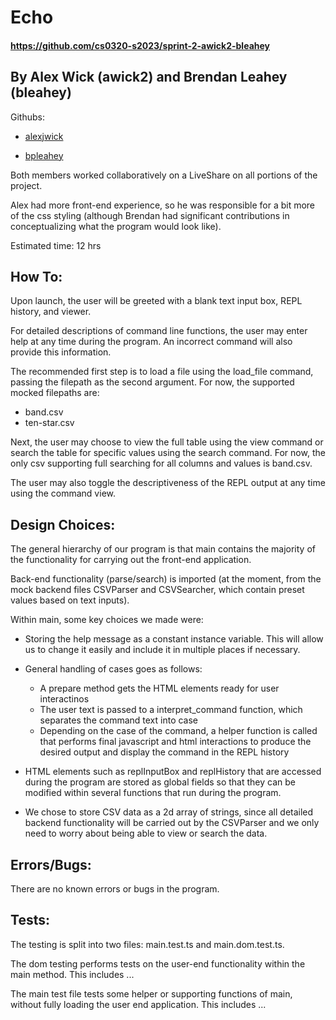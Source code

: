 # Echo

#### https://github.com/cs0320-s2023/sprint-2-awick2-bleahey

## By Alex Wick (awick2) and Brendan Leahey (bleahey)

Githubs:

- [alexjwick](https://github.com/alexjwick)

- [bpleahey](https://github.com/bpleahey)

Both members worked collaboratively on a LiveShare on all portions of the
project.

Alex had more front-end experience, so he was responsible for a bit
more of the css styling (although Brendan had significant contributions in
conceptualizing what the program would look like).

Estimated time: 12 hrs

## How To:

Upon launch, the user will be greeted with a blank text input box, REPL history,
and viewer.

For detailed descriptions of command line functions, the user may enter help
at any time during the program. An incorrect command will also provide this
information.

The recommended first step is to load a file using the load_file command,
passing the filepath as the second argument. For now, the supported mocked
filepaths are:

- band.csv
- ten-star.csv

Next, the user may choose to view the full table using the view command
or search the table for specific values using the search command. For now, the
only csv supporting full searching for all columns and values is band.csv.

The user may also toggle the descriptiveness of the REPL output at any time
using the command view.

## Design Choices:

The general hierarchy of our program is that main contains the majority of the
functionality for carrying out the front-end application.

Back-end functionality (parse/search) is imported (at the moment, from the mock
backend files CSVParser and CSVSearcher, which contain preset values based on
text inputs).

Within main, some key choices we made were:

- Storing the help message as a constant instance variable. This will allow us
  to change it easily and include it in multiple places if necessary.
- General handling of cases goes as follows:

  - A prepare method gets the HTML elements ready for user interactinos
  - The user text is passed to a interpret_command function, which separates the
    command text into case
  - Depending on the case of the command, a helper function is called that
    performs final javascript and html interactions to produce the desired output
    and display the command in the REPL history

- HTML elements such as replInputBox and replHistory that are accessed during
  the program are stored as global fields so that they can be modified within
  several functions that run during the program.
- We chose to store CSV data as a 2d array of strings, since all detailed
  backend functionality will be carried out by the CSVParser and we only need
  to worry about being able to view or search the data.

## Errors/Bugs:

There are no known errors or bugs in the program.

## Tests:

The testing is split into two files: main.test.ts and main.dom.test.ts.

The dom testing performs tests on the user-end functionality within the main
method. This includes ...

The main test file tests some helper or supporting functions of main, without
fully loading the user end application. This includes ...
